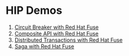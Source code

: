 # HIP Demos

1. [Circuit Breaker with Red Hat Fuse](camel-circuit-breaker/README.md)
2. [Composite API with Red Hat Fuse](camel-composite/README.md)
3. [Distributed Transactions with Red Hat Fuse](camel-transaction/README.md)
4. [Saga with Red Hat Fuse](camel-saga/README.md)
